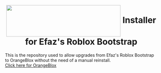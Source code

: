 <h1 align="center"><img align="center" src="https://obx.efaz.dev/BootstrapImages/Banner.png" height="105" width="378"> Installer for Efaz's Roblox Bootstrap</h1>

This is the repository used to allow upgrades from Efaz's Roblox Bootstrap to OrangeBlox without the need of a manual reinstall.<br>
[Click here for OrangeBlox](https://github.com/EfazDev/orangeblox)